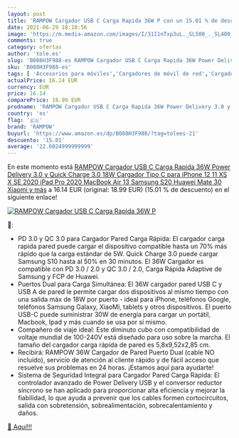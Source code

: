 ```yaml
---
layout: post
title: 'RAMPOW Cargador USB C Carga Rapida 36W P con un 15.01 % de descuento'
date: 2021-06-29 18:10:56
image: 'https://m.media-amazon.com/images/I/31I1nTxp3uL._SL500_._SL400_.jpg'
comments: true
category: ofertas
author: 'tole.es'
slug: 'B088H3F988-es RAMPOW Cargador USB C Carga Rapida 36W Power Delivery 3.0...'
sku: 'B088H3F988-es'
tags: [ 'Accesorios para móviles','Cargadores de móvil de red','Cargadores para móviles','Comunicación móvil y accesorios','Electrónica','ipad','iphone','rampow', ]
actualPrice: 16.14 EUR
currency: EUR
price: 16.14
comparePrice: 18.99 EUR
prodname: 'RAMPOW Cargador USB C Carga Rapida 36W Power Delivery 3.0 y Quick Charge 3.0  18W Cargador Tipo C para iPhone 12 11 XS X SE 2020  iPad Pro 2020  MacBook Air 13  Samsung S20 Huawei Mate 30 Xiaomi y más'
country: 'es'
flag: '🇪🇸'
brand: 'RAMPOW'
buyurl: 'https://www.amazon.es/dp/B088H3F988/?tag=tolees-21'
descuento: '15.01'
average: '22.6024999999999'
---
```


En este momento está [RAMPOW Cargador USB C Carga Rapida 36W Power Delivery 3.0 y Quick Charge 3.0  18W Cargador Tipo C para iPhone 12 11 XS X SE 2020  iPad Pro 2020  MacBook Air 13  Samsung S20 Huawei Mate 30 Xiaomi y más](https://www.amazon.es/dp/B088H3F988/?tag=tolees-21) a 16.14 EUR (original: 18.99 EUR) (15.01 %  de descuento) en el siguiente enlace!

[![RAMPOW Cargador USB C Carga Rapida 36W P](https://m.media-amazon.com/images/I/31I1nTxp3uL._SL500_._SL400_.jpg)](https://www.amazon.es/dp/B088H3F988/?tag=tolees-21)

🔎:

- PD 3.0 y QC 3.0 para Cargador Pared Carga Rápida: El cargador carga rapida pared puede cargar el dispositivo compatible hasta un 70% más rápido que la carga estándar de 5W. Quick Charge 3.0 puede cargar Samsung S10 hasta al 50% en 30 minutos. El 36W Cargador es compatible con PD 3.0 / 2.0 y QC 3.0 / 2.0, Carga Rápida Adaptive de Samsung y FCP de Huawei.
- Puertos Dual para Carga Simultánea: El 36W cargador pared USB C y USB A de pared le permite cargar dos dispositivos al mismo tiempo con una salida máx de 18W por puerto - ideal para iPhone, teléfonos Google, teléfonos Samsung Galaxy, XiaoMi, tablets y otros dispositivos. El puerto USB-C puede suministrar 30W de energía para cargar un portátil, Macbook, Ipad y más cuando se usa por sí mismo.
- Compañero de viaje ideal: Este diminuto cubo con compatibilidad de voltaje mundial de 100-240V está diseñado para uso sobre la marcha. El tamaño del cargador carga rápida de pared es 5,8x9,52x2,85 cm.
- Recibirá: RAMPOW 36W Cargador de Pared Puerto Dual (cable NO incluido), servicio de atención al cliente rápido y de fácil acceso que resuelve sus problemas en 24 horas. ¡Estamos aquí para ayudarte!
- Sistema de Seguridad Integral para Cargador Pared Carga Rápida: El controlador avanzado de Power Delivery USB y el conversor reductor síncrono se han aplicado para proporcionar alta eficiencia y mejorar la fiabilidad, lo que ayuda a prevenir que los cables formen cortocircuitos, salida con sobretensión, sobrealimentación, sobrecalentamiento y daños.

[🛒 Aquí!!!](https://www.amazon.es/dp/B088H3F988/?tag=tolees-21)
